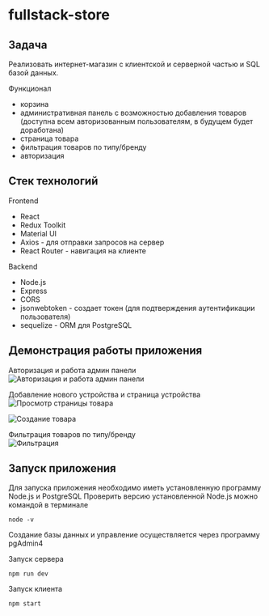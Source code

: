 # fullstack-store 

## Задача
Реализовать интернет-магазин с клиентской и серверной частью и SQL базой данных.

Функционал
+ корзина
+ административная панель с возможностью добавления товаров (доступна всем авторизованным пользователям, в будущем будет доработана)
+ страница товара
+ фильтрация товаров по типу/бренду
+ авторизация

## Стек технологий

Frontend
+ React
+ Redux Toolkit
+ Material UI
+ Axios - для отправки запросов на сервер
+ React Router - навигация на клиенте

Backend
+ Node.js
+ Express
+ CORS
+ jsonwebtoken - создает токен (для подтверждения аутентификации пользователя)
+ sequelize - ORM для PostgreSQL

## Демонстрация работы приложения
Авторизация и работа админ панели  
![Авторизация и работа админ панели](https://user-images.githubusercontent.com/74718352/190860499-23557927-0841-48b8-ab76-1805bea50b56.gif)

Добавление нового устройства и страница устройства  
![Просмотр страницы товара](https://user-images.githubusercontent.com/74718352/190860931-d471670d-d1a0-4dd8-a484-105b749556f0.gif)  

![Создание товара](https://user-images.githubusercontent.com/74718352/190860943-7628ca97-ff93-43b4-800f-557cbcdc1765.gif)

Фильтрация товаров по типу/бренду  
![Фильтрация](https://user-images.githubusercontent.com/74718352/190860493-2eb0a655-d643-4243-8838-020ced4e2305.gif)

## Запуск приложения

Для запуска приложения необходимо иметь установленную программу Node.js и PostgreSQL
Проверить версию установленной Node.js можно командой в терминале 
```
node -v
```
Создание базы данных и управление осуществляется через программу pgAdmin4

Запуск сервера
```
npm run dev 
```
Запуск клиента
```
npm start
```
